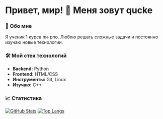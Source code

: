 # Привет, мир! 👋 Меня зовут qucke

### 🚀 Обо мне

Я ученик 1 курса пи-рпо. Люблю решать сложные задачи и постоянно изучаю новые технологии.

### 🛠️ Мой стек технологий

*   **Backend:** Python
*   **Frontend:** HTML/CSS
*   **Инструменты:** Git, Linux
*   **Изучаю:** C++

### 📈 Статистика

[![GitHub Stats](https://github-readme-stats.vercel.app/api?username=ВАШ_НИКНЕЙМ&show_icons=true&theme=radical)](https://github.com/qucke)
[![Top Langs](https://github-readme-stats.vercel.app/api/top-langs/?username=ВАШ_НИКНЕЙМ&layout=compact&theme=radical)](https://github.com/qucke)

